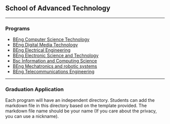## School of Advanced Technology

***

### Programs

* [BEng Computer Science Technology](grad-application/21fall/school-of-advanced-technology/computer-science-technology/readme.md)
* [BEng Digital Media Technology](grad-application/21fall/school-of-advanced-technology/digital-media-technology/readme.md)
* [BEng Electrical Engineering](grad-application/21fall/school-of-advanced-technology/electrical-engineering/readme.md)
* [BEng Electronic Science and Technology](grad-application/21fall/school-of-advanced-technology/electronic-science-and-technology/readme.md)
* [Bsc Information and Computing Science](grad-application/21fall/school-of-advanced-technology/information-and-conputing-science/readme.md)
* [BEng Mechatronics and robotic systems](grad-application/21fall/school-of-advanced-technology/mechatronics-and-robotic-systems/readme.md)
* [BEng Telecommunications Engineering](grad-application/21fall/school-of-advanced-technology/telecommunication-engineering/readme.md)

***

### Graduation Application

Each program will have an independent directory. Students can add the markdown file in this directory based on the
template provided. The markdown file name should be your name (If you care about the privacy, you can use a nickname).